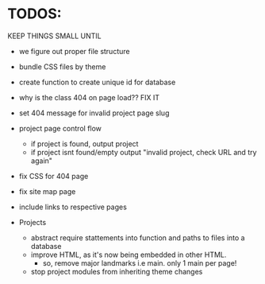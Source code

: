 # TODOS:
KEEP THINGS SMALL UNTIL
- we figure out proper file structure
- bundle CSS files by theme
- create function to create unique id for database

- why is the class 404 on page load?? FIX IT

- set 404 message for invalid project page slug

- project page control flow
  - if project is found, output project
  - if project isnt found/empty output "invalid project, check URL and try again"

- fix CSS for 404 page

- fix site map page
 - include links to respective pages

- Projects
  - abstract require stattements into function and paths to files into a database
  - improve HTML, as it's now being embedded in other HTML. 
    - so, remove major landmarks i.e main. only 1 main per page!
  - stop project modules from inheriting theme changes  
